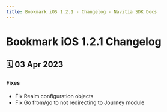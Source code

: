 ```yaml
---
title: Bookmark iOS 1.2.1 - Changelog - Navitia SDK Docs
---
```


# Bookmark iOS 1.2.1 Changelog

<h2>🗓 03 Apr 2023</h2>

#### Fixes
- Fix Realm configuration objects
- Fix Go from/go to not redirecting to Journey module
